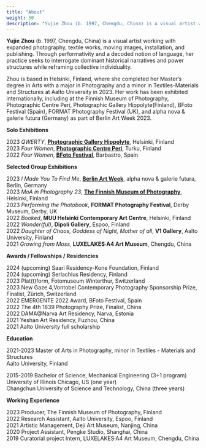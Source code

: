 ```yaml
---
title: "About"
weight: 30
description: "Yujie Zhou (b. 1997, Chengdu, China) is a visual artist working with  photography, textiles, moving images, performance, and publishing. Zhou is based in Helsinki, Finland, where she completed her Master’s degree in Arts with a major in Photography and a minor in Textiles-Materials and Structures at Aalto University in 2023. Her work has been exhibited internationally, including at the Finnish Museum of Photography, Photographic Centre Peri, Photographic Gallery Hippolyte(Finland), BFoto Festival (Spain), FORMAT Photography Festival (UK), and alpha nova & galerie futura (Germany) as part of Berlin Art Week 2023. instagram:@yujie.jpg"
---
```



**Yujie Zhou** (b. 1997, Chengdu, China) is a visual artist working with expanded photography, textile works, moving images, installation, and publishing. Through performativity and a decoded notion of language, her practice seeks to interrogate dominant historical narratives and power structures while reframing collective individuality. 

Zhou is based in Helsinki, Finland, where she completed her Master’s degree in Arts with a major in Photography and a minor in Textiles-Materials and Structures at Aalto University in 2023. Her work has been exhibited internationally, including at the Finnish Museum of Photography, Photographic Centre Peri, Photographic Gallery Hippolyte(Finland), BFoto Festival (Spain), FORMAT Photography Festival (UK), and alpha nova & galerie futura (Germany) as part of Berlin Art Week 2023.


**Solo Exhibitions**

2023 *QWERTY*, [**Photographic Gallery Hippolyte**](https://hippolyte.fi/en/nayttely/yujie-zhou/), Helsinki, Finland    
2023 *Four Women*, [**Photographic Centre Peri**](https://valokuvakeskusperi.fi/yujie-zhou-four-women-131-122), Turku, Finland     
2022	*Four Women*, [**BFoto Festival**](https://www.bfoto.org/trabajos/yujie-zhou/), Barbastro, Spain


 **Selected Group Exhibitions**

2023 *I Made You To Find Me*, [**Berlin Art Week**](https://berlinartweek.de/en/event/i-made-you-to-find-me/42dc209a-a8f1-4299-9d65-23562a97c3f3/?t=vernissage), alpha nova & galerie futura, Berlin, Germany  
2023 *MoA in Photography 23*, [**The Finnish Museum of Photography**](https://www.valokuvataiteenmuseo.fi/en/exhibitions/moa-photography-23), Helsinki, Finland   
2023 *Performing the Photobook*, **FORMAT Photography Festival**, Derby Museum, Derby, UK   
2022	*Booked*, **MUU Helsinki Contemporary Art Centre**, Helsinki, Finland   
2022 *Wonder(ful)*, **Dipoli Gallery**, Espoo, Finland   
2022 *Daughter of Chaos, Goddess of Night, Mother of all*, **V1 Gallery**, Aalto University, Finland   
2021	*Growing from Moss*, **LUXELAKES·A4 Art Museum**, Chengdu, China

**Awards / Fellowships / Residencies**

2024	(upcoming) Saari Residency-Kone Foundation, Finland      
2024 (upcoming) Serlachius Residency, Finland  
2023	Plat(t)form, Fotomuseum Winterthur, Switzerland  
2023 New Gaze 4,Vontobel Contemporary Photography Sponsorship Prize, Finalist, Zürich, Switzerland  
2022 EMERGENTE 2022 Award, BFoto Festival, Spain  
2022 The 4th 1839 Photography Prize, Finalist, China  
2022 DAMA@Narva Art Residency, Narva, Estonia   
2021 Yeshan Art Residency, Fuzhou, China  
2021 Aalto University full scholarship

**Education**

2021-2023	Master of Arts in Photography, minor in Textiles - Materials and Structures  
Aalto University, Finland

2015-2019	Bachelor of Science, Mechanical Engineering (3+1 program)   
University of Illinois Chicago, US (one year)   
Changchun University of Science and Technology, China (three years)

**Working Experience**

2023    Producer, The Finnish Museum of Photography, Finland   
2022	Research Assistant, Aalto University, Espoo, Finland   
2021	Artistic Management, Deji Art Museum, Nanjing, China  
2020	Project Assistant, Pengke Studio, Shanghai, China   
2019	Curatorial project Intern, LUXELAKES·A4 Art Museum, Chengdu, China
          

